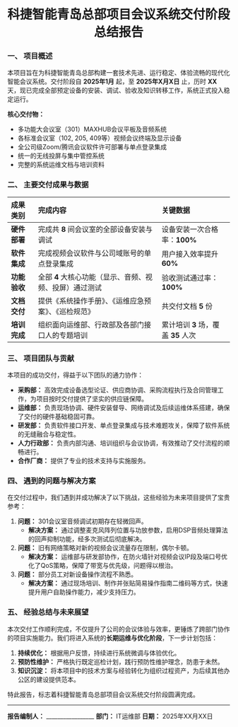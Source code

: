 <div align="center">
    <h1>科捷智能青岛总部项目会议系统交付阶段总结报告</h1>
</div>

### **一、 项目概述**

本项目旨在为科捷智能青岛总部构建一套技术先进、运行稳定、体验流畅的现代化智能会议系统。交付阶段自 **2025年1月** 起，至 **2025年X月X日** 止，历时 **XX** 天，现已完成全部预定设备的安装、调试、验收及知识转移工作，系统正式投入稳定运行。

**核心交付物：**
*   多功能大会议室（301）MAXHUB会议平板及音频系统
*   各标准会议室（102, 205, 409等）视频会议终端及显示设备
*   全公司级Zoom/腾讯会议软件许可部署与单点登录集成
*   统一的无线投屏与集中管控系统
*   完整的系统运维文档与培训资料

### **二、 主要交付成果与数据**

| 成果类别     | 完成内容                                                | 关键数据                            |
| :----------- | :------------------------------------------------------ | :---------------------------------- |
| **硬件部署** | 完成共 **8** 间会议室的全部设备安装与调试               | 设备安装一次合格率：**100%**        |
| **软件集成** | 完成视频会议软件与公司域账号的单点登录集成              | 用户接入效率提升 **60%**            |
| **功能验收** | 全部 **4** 大核心功能（显示、音频、视频、投屏）通过测试 | 验收测试通过率：**100%**            |
| **文档交付** | 提供《系统操作手册》、《运维应急预案》、《巡检规范》    | 共交付文档 **5** 份                 |
| **培训完成** | 组织面向运维部、行政部及各部门接口人的专题培训          | 累计培训 **3** 场，覆盖 **35** 人次 |

### **三、 项目团队与贡献**

本项目的成功交付，得益于以下团队的通力协作：
*   **采购部：** 高效完成设备选型论证、供应商协调、采购流程执行及合同管理工作，为项目按时交付提供了坚实的供应链保障。
*   **运维部：** 负责现场协调、硬件安装督导、网络调试及后续运维体系搭建，确保了交付的硬件基础稳固可靠。
*   **研发部：** 负责软件接口开发、单点登录集成与技术难题攻关，保障了软件系统的无缝融合与稳定性。
*   **人力行政部：** 负责内部沟通、培训组织与会议协调，有效推动了交付流程的顺畅进行。
*   **合作厂商：** 提供了专业的技术支持与实施服务。

### **四、 遇到的问题与解决方案**

在交付过程中，我们遇到并成功解决了以下挑战，这些经验为未来项目提供了宝贵参考：
1.  **问题：** 301会议室音频调试初期存在轻微回声。
    *   **解决方案：** 通过调整麦克风阵列位置与功放参数，启用DSP音频处理算法的回声抑制功能，经多次测试后彻底解决。
2.  **问题：** 旧有网络策略对新的视频会议流量存在限制，偶尔卡顿。
    *   **解决方案：** 运维部与研发部协作，在防火墙针对视频会议IP段及端口号优化了QoS策略，保障了带宽与优先级，问题得以根治。
3.  **问题：** 部分员工对新设备操作流程不熟悉。
    *   **解决方案：** 通过现场培训、制作并张贴简易操作指南二维码等方式，快速提升用户自助操作能力，减少支持压力。

### **五、 经验总结与未来展望**

本次交付工作顺利完成，不仅提升了公司的会议体验与效率，更锤炼了跨部门协作的项目实施能力。我们将进入系统的**长期运维与优化阶段**，下一步计划包括：
1.  **持续优化：** 根据用户反馈，持续进行系统微调与体验优化。
2.  **预防性维护：** 严格执行既定巡检计划，践行预防性维护理念，防患于未然。
3.  **知识沉淀：** 将本项目中的技术方案与经验转化为组织过程资产，为后续其他办公区的建设提供范本。

特此报告，标志着科捷智能青岛总部项目会议系统交付阶段圆满完成。

---
**报告编制人：** _________________
**部门：** IT运维部
**日期：** 2025年XX月XX日